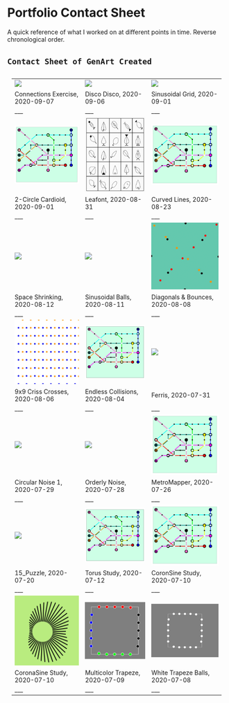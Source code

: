 # Portfolio Contact Sheet
A quick reference of what I worked on at different points in time.
Reverse chronological order.

## `Contact Sheet of GenArt Created`

<table style="padding:10px">

[comment]: # (This a images link row) 
  <tr>
    <td> 
        <img src="workshop/images/pt_connections.gif" width="250">
    </td>
    <td>
        <img src="ball_animations/images/disco.gif" width="250">
    </td>
   <td>
        <img src="sinusoidal_sketches/images/cardioid_grid.gif" width="250px">
    </td>    
  </tr>

[comment]: # (This a description Row for the images above) 
  <tr> 
    <td> 
        Connections Exercise, 2020-09-07
    </td>
    <td> 
        Disco Disco, 2020-09-06
    </td>
    <td> 
        Sinusoidal Grid, 2020-09-01
    </td>
  </tr>

[comment]: # (This a spacer row) 
  <tr> 
    <td> 
           ___
    </td>
    <td> 
           ___
    </td>
    <td> 
           ___
    </td>
  </tr>

[comment]: # (This a images link row) 
  <tr>
    <td>
        <img src="metro_maps/images/mm_5.jpg" width="250px">
    </td>
   <td>
        <img src="generative_fonts/images/leafont1.gif" width="250px">
    </td>    
    <td>
        <img src="metro_maps/images/mm_5.jpg" width="250px">
    </td>
  </tr>

[comment]: # (This a description Row for the images above) 
  <tr> 
    <td> 
        2-Circle Cardioid, 2020-09-01
    </td>
    <td> 
        Leafont, 2020-08-31
    </td>
    <td> 
        Curved Lines, 2020-08-23
    </td>
  </tr>

[comment]: # (This a spacer row) 
  <tr> 
    <td> 
           ___
    </td>
    <td> 
           ___
    </td>
    <td> 
           ___
    </td>
  </tr>

[comment]: # (This a images link row) 
  <tr>
     <td>
       <img src="dots_and_dashes/images/BW_2.gif" width="250px">
    </td>    
   <td>
        <img src="ball_animations/images/sinusoidal_balls.gif" width="250px">
    </td>    
   <td>
       <img src="ball_animations/ball_crossings/images/pinballs_steady.gif" width="250">
    </td>    
  </tr>

[comment]: # (This a description Row for the images above) 
  <tr> 
      <td> 
        Space Shrinking, 2020-08-12
    </td>
    <td> 
        Sinusoidal Balls, 2020-08-11
    </td>
    <td> 
        Diagonals & Bounces, 2020-08-08
    </td>
  </tr>
  
[comment]: # (This a spacer row) 
  <tr> 
    <td> 
           ___
    </td>
    <td> 
           ___
    </td>
    <td> 
           ___
    </td>
  </tr>

[comment]: # (COPY FROM HERE) 
[comment]: # (This a images link row) 
  <tr>
   <td>
       <img src="ball_animations/ball_crossings/images/balls_blue_orange.gif" width="250">
   </td>    
   <td>
        <img src="metro_maps/images/mm_5.jpg" width="250px">
    </td>
   <td>
       <img src="dots_and_dashes/images/BW_2.gif" width="250px">
    </td>    
  </tr>

[comment]: # (This a description Row for the images above) 
  <tr> 
    <td> 
        9x9 Criss Crosses, 2020-08-06
    </td>
    <td> 
        Endless Collisions, 2020-08-04
    </td>
    <td> 
        Ferris, 2020-07-31
    </td>
  </tr>
  
[comment]: # (This a spacer row) 
  <tr> 
    <td> 
           ___
    </td>
    <td> 
           ___
    </td>
    <td> 
           ___
    </td>
  </tr>

[comment]: # (COPY FROM HERE) 
[comment]: # (This a images link row) 
  <tr>
   <td>
        <img src="sinusoidal_sketches/circular_noise/images/cn_purple.gif" width="250px">
    </td>    
    <td>
        <img src="sinusoidal_sketches/circular_noise/images/cn_red_no_linear_noise.gif" width="250px">
    </td>
    <td>
        <img src="metro_maps/images/mm_5.jpg" width="250px">
    </td>
  </tr>

[comment]: # (This a description Row for the images above) 
  <tr> 
    <td> 
        Circular Noise 1, 2020-07-29
    </td>
    <td> 
        Orderly Noise, 2020-07-28
    </td>
    <td> 
        MetroMapper, 2020-07-26
    </td>
  </tr>
  
[comment]: # (This a spacer row) 
  <tr> 
    <td> 
           ___
    </td>
    <td> 
           ___
    </td>
    <td> 
           ___
    </td>
  </tr>


[comment]: # (COPY FROM HERE) 
[comment]: # (This a images link row) 
  <tr>
   <td>
        <img src="ball_animations/images/sinusoidal_balls.gif" width="250px">
    </td>    
    <td>
        <img src="metro_maps/images/mm_5.jpg" width="250px">
    </td>
    <td>
        <img src="metro_maps/images/mm_5.jpg" width="250px">
    </td>
  </tr>

[comment]: # (This a description Row for the images above) 
  <tr> 
    <td> 
        15_Puzzle, 2020-07-20
    </td>
    <td> 
        Torus Study, 2020-07-12
    </td>
    <td> 
        CoronSine Study, 2020-07-10
    </td>
  </tr>
  
[comment]: # (This a spacer row) 
  <tr> 
    <td> 
           ___
    </td>
    <td> 
           ___
    </td>
    <td> 
           ___
    </td>
  </tr>

[comment]: # (ROW SET ENDS Here) 


[comment]: # (COPY FROM HERE) 
[comment]: # (This a images link row) 
  <tr>
   <td>
        <img src="sinusoidal_sketches/funkyvector_corona-sine_study/images/corona_study.png" width="250px">
   </td>    
   <td>
        <img src="ball_animations/trapeze_balls/images/trapeze_loop.gif" width="250">
    </td>
    <td>
        <img src="ball_animations/trapeze_balls/images/white_trapeze.gif" width="250">
    </td>
  </tr>

[comment]: # (This a description Row for the images above) 
  <tr> 
    <td> 
        CoronaSine Study, 2020-07-10
    </td>
    <td> 
        Multicolor Trapeze, 2020-07-09
    </td>
    <td> 
        White Trapeze Balls, 2020-07-08
    </td>
  </tr>
  
[comment]: # (This a spacer row) 
  <tr> 
    <td> 
           ___
    </td>
    <td> 
           ___
    </td>
    <td> 
           ___
    </td>
  </tr>

[comment]: # (ROW SET ENDS Here) 


</table>

